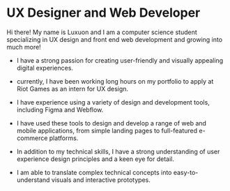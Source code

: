 # UX Designer and Web Developer

Hi there! My name is Luxuon and I am a computer science student specializing in UX design and front end web development and growing into much more!

* I have a strong passion for creating user-friendly and visually appealing digital experiences.

* currently, I have been working long hours on my portfolio to apply at Riot Games as an intern for UX design.

* I have experience using a variety of design and development tools, including Figma and Webflow. 

* I have used these tools to design and develop a range of web and mobile applications, from simple landing pages to full-featured e-commerce platforms.

* In addition to my technical skills, I have a strong understanding of user experience design principles and a keen eye for detail.

* I am able to translate complex technical concepts into easy-to-understand visuals and interactive prototypes.
